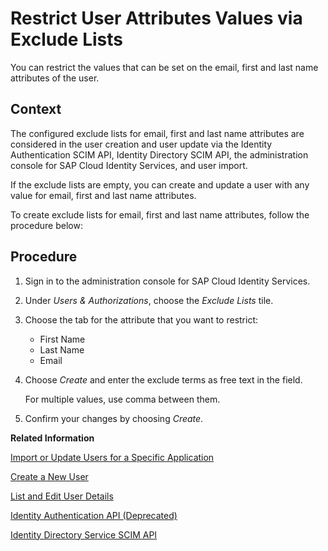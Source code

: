 <!-- loiocb108c22162741e2a50b7cf8466148bf -->

# Restrict User Attributes Values via Exclude Lists

You can restrict the values that can be set on the email, first and last name attributes of the user.



## Context

The configured exclude lists for email, first and last name attributes are considered in the user creation and user update via the Identity Authentication SCIM API, Identity Directory SCIM API, the administration console for SAP Cloud Identity Services, and user import.

If the exclude lists are empty, you can create and update a user with any value for email, first and last name attributes.

To create exclude lists for email, first and last name attributes, follow the procedure below:



<a name="loiocb108c22162741e2a50b7cf8466148bf__steps_af2_wl4_kpb"/>

## Procedure

1.  Sign in to the administration console for SAP Cloud Identity Services.

2.  Under *Users & Authorizations*, choose the *Exclude Lists* tile.

3.  Choose the tab for the attribute that you want to restrict:

    -   First Name
    -   Last Name
    -   Email

4.  Choose *Create* and enter the exclude terms as free text in the field.

    For multiple values, use comma between them.

5.  Confirm your changes by choosing *Create*.


**Related Information**  


[Import or Update Users for a Specific Application](import-or-update-users-for-a-specific-application-33838e0.md "As a tenant administrator, you can import new users or update existing ones for a specific application with a CSV file. You can also send activation emails to the users that have not received activation emails for that application so far.")

[Create a New User](create-a-new-user-348deef.md "As a tenant administrator, you can create a new user in the administration console for SAP Cloud Identity Services.")

[List and Edit User Details](list-and-edit-user-details-045cb01.md "As a tenant administrator, you can view detailed information about the users in the administration console for SAP Cloud Identity Services. Optionally you can edit this information.")

[Identity Authentication API \(Deprecated\)](../Development/identity-authentication-api-deprecated-2f21568.md "Deprecated.")

[Identity Directory Service SCIM API](https://api.sap.com/api/IdDS_SCIM/resource)

